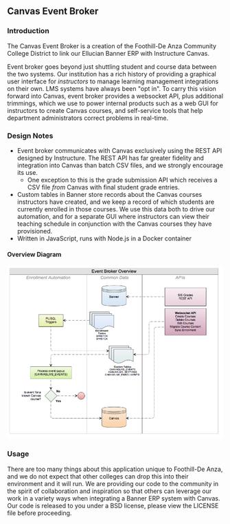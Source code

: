 ## Canvas Event Broker

### Introduction

The Canvas Event Broker is a creation of the Foothill-De Anza Community College District to link our Ellucian Banner ERP with Instructure Canvas.

Event broker goes beyond just shuttling student and course data between the two systems. Our institution has a rich history of providing a graphical user interface for _instructors_ to manage learning management integrations on their own. LMS systems have always been "opt in". To carry this vision forward into Canvas, event broker provides a websocket API, plus additional trimmings, which we use to power internal products such as a web GUI for instructors to create Canvas courses, and self-service tools that help department administrators correct problems in real-time.

### Design Notes

* Event broker communicates with Canvas exclusively using the REST API designed by Instructure. The REST API has far greater fidelity and integration into Canvas than batch CSV files, and we strongly encourage its use.
    * One exception to this is the grade submission API which receives a CSV file _from_ Canvas with final student grade entries.
* Custom tables in Banner store records about the Canvas courses instructors have created, and we keep a record of which students are currently enrolled in those courses. We use this data both to drive our automation, and for a separate GUI where instructors can view their teaching schedule in conjunction with the Canvas courses they have provisioned.
* Written in JavaScript, runs with Node.js in a Docker container

#### Overview Diagram

![Overview Diagram](./web/overview-diagram.png)

### Usage

There are too many things about this application unique to Foothill-De Anza, and we do not expect that other colleges can drop this into their environment and it will run. We are providing our code to the community in the spirit of collaboration and inspiration so that others can leverage our work in a variety ways when integrating a Banner ERP system with Canvas. Our code is released to you under a BSD license, please view the LICENSE file before proceeding.